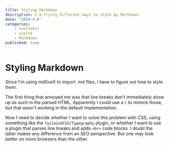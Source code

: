 ```yaml
---
title: Styling Markdown
description: I'm trying different ways to style my Markdown.
date: "2024-4-6"
categories:
    - sveltekit
    - svelte
    - Markdown
published: true
---
```


# Styling Markdown

Since I'm using mdSveX to import .md files, I have to figure out how to style them.

The first thing that annoyed me was that line breaks don't immediately show up as such in the parsed HTML. Apparently I could use a `\` to mimick those, but that wasn't working in the default implementation.

Now I need to decide whether I want to solve this problem with CSS, using something like the `TailwindCSS/Typography` plugin, or whether I want to use a plugin that parses line breaks and adds `<br>` code blocks. I doubt the latter makes any difference from an SEO perspective. But one may look better on more browsers than the other.
